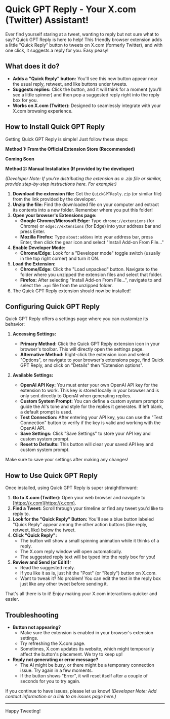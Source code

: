 # Quick GPT Reply - Your X.com (Twitter) Assistant!

Ever find yourself staring at a tweet, wanting to reply but not sure what to say? Quick GPT Reply is here to help! This friendly browser extension adds a little "Quick Reply" button to tweets on X.com (formerly Twitter), and with one click, it suggests a reply for you. Easy peasy!

## What does it do?

- **Adds a "Quick Reply" button:** You'll see this new button appear near the usual reply, retweet, and like buttons under tweets.
- **Suggests replies:** Click the button, and it will think for a moment (you'll see a little spinner) and then pop a suggested reply right into the reply box for you.
- **Works on X.com (Twitter):** Designed to seamlessly integrate with your X.com browsing experience.

## How to Install Quick GPT Reply

Getting Quick GPT Reply is simple! Just follow these steps:

**Method 1: From the Official Extension Store (Recommended)**

**Coming Soon**

<!-- 1.  **Open your Browser's Extension Store:**
    - For **Google Chrome:** Go to the [Chrome Web Store](https://chrome.google.com/webstore)
    - For **Mozilla Firefox:** Go to [Firefox Add-ons](https://addons.mozilla.org/)
    - For **Microsoft Edge:** Go to [Microsoft Edge Add-ons](https://microsoftedge.microsoft.com/addons/Microsoft-Edge-Extensions-Home)
    - _(Developer Note: Replace the above with the direct link to the extension once published.)_
2.  **Search for "Quick GPT Reply".**
3.  **Click "Add to [Your Browser]"** (e.g., "Add to Chrome").
4.  **Confirm Installation:** A pop-up might ask for permissions. Click "Add extension".
5.  That's it! You should see a confirmation, and the extension is ready to use. -->

**Method 2: Manual Installation (If provided by the developer)**

_(Developer Note: If you're distributing the extension as a .zip file or similar, provide step-by-step instructions here. For example:)_

1.  **Download the extension file:** Get the `QuickGPTReply.zip` (or similar file) from the link provided by the developer.
2.  **Unzip the file:** Find the downloaded file on your computer and extract its contents into a new folder. Remember where you put this folder!
3.  **Open your browser's Extensions page:**
    - **Google Chrome/Microsoft Edge:** Type `chrome://extensions` (for Chrome) or `edge://extensions` (for Edge) into your address bar and press Enter.
    - **Mozilla Firefox:** Type `about:addons` into your address bar, press Enter, then click the gear icon and select "Install Add-on From File..."
4.  **Enable Developer Mode:**
    - **Chrome/Edge:** Look for a "Developer mode" toggle switch (usually in the top right corner) and turn it ON.
5.  **Load the Extension:**
    - **Chrome/Edge:** Click the "Load unpacked" button. Navigate to the folder where you unzipped the extension files and select that folder.
    - **Firefox:** After selecting "Install Add-on From File...", navigate to and select the `.xpi` file from the unzipped folder.
6.  The Quick GPT Reply extension should now be installed!

## Configuring Quick GPT Reply

Quick GPT Reply offers a settings page where you can customize its behavior:

1.  **Accessing Settings:**

    - **Primary Method:** Click the Quick GPT Reply extension icon in your browser's toolbar. This will directly open the settings page.
    - **Alternative Method:** Right-click the extension icon and select "Options", or navigate to your browser's extensions page, find Quick GPT Reply, and click on "Details" then "Extension options".

2.  **Available Settings:**
    - **OpenAI API Key:** You must enter your own OpenAI API key for the extension to work. This key is stored locally in your browser and is only sent directly to OpenAI when generating replies.
    - **Custom System Prompt:** You can define a custom system prompt to guide the AI's tone and style for the replies it generates. If left blank, a default prompt is used.
    - **Test Connection:** After entering your API key, you can use the "Test Connection" button to verify if the key is valid and working with the OpenAI API.
    - **Save Settings:** Click "Save Settings" to store your API key and custom system prompt.
    - **Reset to Defaults:** This button will clear your saved API key and custom system prompt.

Make sure to save your settings after making any changes!

## How to Use Quick GPT Reply

Once installed, using Quick GPT Reply is super straightforward:

1.  **Go to X.com (Twitter):** Open your web browser and navigate to [https://x.com](https://x.com).
2.  **Find a Tweet:** Scroll through your timeline or find any tweet you'd like to reply to.
3.  **Look for the "Quick Reply" Button:** You'll see a blue button labeled "Quick Reply" appear among the other action buttons (like reply, retweet, like) below the tweet.
    <!-- ![Example of the Quick Reply button location (conceptual)](placeholder_image_quick_reply_button.png)
    _(Developer Note: Replace `placeholder_image_quick_reply_button.png` with an actual screenshot URL or remove if not available.)_ -->
4.  **Click "Quick Reply":**
    - The button will show a small spinning animation while it thinks of a reply.
    - The X.com reply window will open automatically.
    - The suggested reply text will be typed into the reply box for you!
5.  **Review and Send (or Edit!):**
    - Read the suggested reply.
    - If you like it as is, just hit the "Post" (or "Reply") button on X.com.
    - Want to tweak it? No problem! You can edit the text in the reply box just like any other tweet before sending it.

That's all there is to it! Enjoy making your X.com interactions quicker and easier.

## Troubleshooting

- **Button not appearing?**
  - Make sure the extension is enabled in your browser's extension settings.
  - Try refreshing the X.com page.
  - Sometimes, X.com updates its website, which might temporarily affect the button's placement. We try to keep up!
- **Reply not generating or error message?**
  - The AI might be busy, or there might be a temporary connection issue. Try again in a few moments.
  - If the button shows "Error", it will reset itself after a couple of seconds for you to try again.

If you continue to have issues, please let us know!
_(Developer Note: Add contact information or a link to an issues page here.)_

---

Happy Tweeting!
